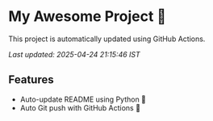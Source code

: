 # My Awesome Project 🚀

This project is automatically updated using GitHub Actions.

_Last updated: 2025-04-24 21:15:46 IST_

## Features
- Auto-update README using Python 🐍
- Auto Git push with GitHub Actions 🤖
